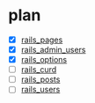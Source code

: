 # plan
- [x] [rails_pages](https://github.com/afeiship/rails_pages)
- [x] [rails_admin_users](https://github.com/afeiship/rails_admin_users)
- [x] [rails_options](https://github.com/afeiship/rails_options)
- [ ] [rails_curd](https://github.com/afeiship/rails_curd)
- [ ] [rails_posts](https://github.com/afeiship/rails_posts)
- [ ] [rails_users](https://github.com/afeiship/rails_users)